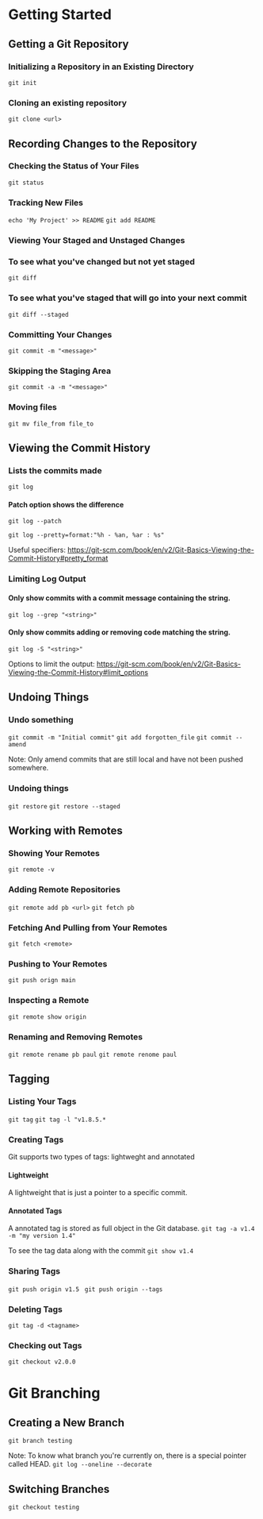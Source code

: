 # Getting Started

## Getting a Git Repository

### Initializing a Repository in an Existing Directory
```git init```

### Cloning an existing repository
```git clone <url>```

## Recording Changes to the Repository

### Checking the Status of Your Files
```git status```

### Tracking New Files
```echo 'My Project' >> README```
```git add README```

### Viewing Your Staged and Unstaged Changes

### To see what you've changed but not yet staged
```git diff```

### To see what you've staged that will go into your next commit
```git diff --staged```

### Committing Your Changes
```git commit -m "<message>"```

### Skipping the Staging Area
```git commit -a -m "<message>"```

### Moving files
```git mv file_from file_to```


## Viewing the Commit History

### Lists the commits made
```git log```

#### Patch option shows the difference
```git log --patch```

```git log --pretty=format:"%h - %an, %ar : %s"```

Useful specifiers: https://git-scm.com/book/en/v2/Git-Basics-Viewing-the-Commit-History#pretty_format

### Limiting Log Output

#### Only show commits with a commit message containing the string.
```git log --grep "<string>"```

#### Only show commits adding or removing code matching the string.
```git log -S "<string>"```

Options to limit the output: https://git-scm.com/book/en/v2/Git-Basics-Viewing-the-Commit-History#limit_options

## Undoing Things

### Undo something
```git commit -m "Initial commit"```
```git add forgotten_file```
```git commit --amend```

Note: Only amend commits that are still local and have not been pushed somewhere.

### Undoing things
```git restore```
```git restore --staged```

## Working with Remotes

### Showing Your Remotes
```git remote -v```

### Adding Remote Repositories
```git remote add pb <url>```
```git fetch pb```

### Fetching And Pulling from Your Remotes
```git fetch <remote>```

### Pushing to Your Remotes
```git push orign main```

### Inspecting a Remote
```git remote show origin```

### Renaming and Removing Remotes
```git remote rename pb paul```
```git remote renome paul```

## Tagging

### Listing  Your Tags
```git tag```
```git tag -l "v1.8.5.*```

### Creating Tags
Git supports two types of tags: lightweght and annotated

#### Lightweight
A lightweight that is just a pointer to a specific commit.

#### Annotated Tags
A annotated tag is stored as full object in the Git database.
```git tag -a v1.4 -m "my version 1.4"```

To see the tag data along with the commit
```git show v1.4```

### Sharing Tags
```git push origin v1.5```
``` git push origin --tags```

### Deleting Tags
```git tag -d <tagname>```

### Checking out Tags
```git checkout v2.0.0```

# Git Branching

## Creating a New Branch
```git branch testing```

Note: To know what branch you're currently on, there is a special pointer called HEAD.
```git log --oneline --decorate```

## Switching Branches
```git checkout testing```
